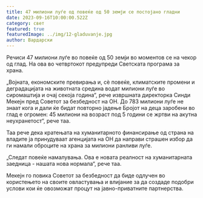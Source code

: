 ```yaml
---
title: 47 милиони луѓе од повеќе од 50 земји се постојано гладни
date: 2023-09-16T10:00:00.522Z
category: свет
featured: true
featuredImage: ../img/12-gladuvanje.jpg
author: Вардарски
---
```

Речиси 47 милиони луѓе во повеќе од 50 земји во моментов се на чекор од глад. На ова во четвртокот предупреди Светската програма за храна.

„Војната, економските превирања и, сè повеќе, климатските промени и деградацијата на животната средина водат милиони луѓе во сиромаштија и очај секоја година“, рече извршната директорка Синди Мекејн пред Советот за безбедност на ОН. До 783 милиони луѓе не знаат кога и дали ќе бидат повторно јадење Бројот на деца заробени во глад е огромен: 45 милиони на возраст под 5 години се жртви на акутна неухранетост“, рече таа.

Таа рече дека кратењата на хуманитарното финансирање од страна на владите ја принудуваат агенцијата на ОН да направи страшен избор да ги намали оброците на храна за милиони ранливи луѓе.

„Следат повеќе намалувања. Ова е новата реалност на хуманитарната заедница - нашата нова нормала“, рече таа.

Мекејн го повика Советот за безбедност да биде одлучен во користењето на своите овластувања и влијание за да создаде подобри услови кои ќе овозможат процут на јавно-приватните партнерства.